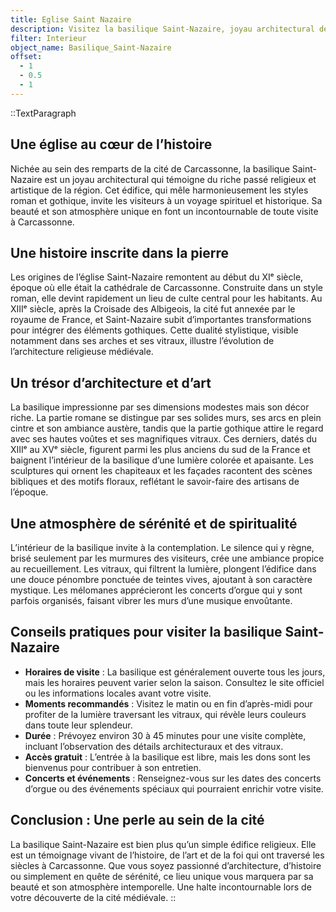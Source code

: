 ```yaml
---
title: Eglise Saint Nazaire
description: Visitez la basilique Saint-Nazaire, joyau architectural de la cité de Carcassonne. Admirez ses vitraux gothiques, ses sculptures romanes et son atmosphère paisible. Ce lieu chargé d’histoire allie art et spiritualité, offrant une expérience unique au cœur de la cité médiévale.
filter: Interieur
object_name: Basilique_Saint-Nazaire
offset:
  - 1
  - 0.5
  - 1
---
```



::TextParagraph
## Une église au cœur de l’histoire
Nichée au sein des remparts de la cité de Carcassonne, la basilique Saint-Nazaire est un joyau architectural qui témoigne du riche passé religieux et artistique de la région. Cet édifice, qui mêle harmonieusement les styles roman et gothique, invite les visiteurs à un voyage spirituel et historique. Sa beauté et son atmosphère unique en font un incontournable de toute visite à Carcassonne.

## Une histoire inscrite dans la pierre
Les origines de l’église Saint-Nazaire remontent au début du XIᵉ siècle, époque où elle était la cathédrale de Carcassonne. Construite dans un style roman, elle devint rapidement un lieu de culte central pour les habitants. Au XIIIᵉ siècle, après la Croisade des Albigeois, la cité fut annexée par le royaume de France, et Saint-Nazaire subit d’importantes transformations pour intégrer des éléments gothiques. Cette dualité stylistique, visible notamment dans ses arches et ses vitraux, illustre l’évolution de l’architecture religieuse médiévale.

## Un trésor d’architecture et d’art
La basilique impressionne par ses dimensions modestes mais son décor riche. La partie romane se distingue par ses solides murs, ses arcs en plein cintre et son ambiance austère, tandis que la partie gothique attire le regard avec ses hautes voûtes et ses magnifiques vitraux. Ces derniers, datés du XIIIᵉ au XVᵉ siècle, figurent parmi les plus anciens du sud de la France et baignent l’intérieur de la basilique d’une lumière colorée et apaisante. Les sculptures qui ornent les chapiteaux et les façades racontent des scènes bibliques et des motifs floraux, reflétant le savoir-faire des artisans de l’époque.

## Une atmosphère de sérénité et de spiritualité
L’intérieur de la basilique invite à la contemplation. Le silence qui y règne, brisé seulement par les murmures des visiteurs, crée une ambiance propice au recueillement. Les vitraux, qui filtrent la lumière, plongent l’édifice dans une douce pénombre ponctuée de teintes vives, ajoutant à son caractère mystique. Les mélomanes apprécieront les concerts d’orgue qui y sont parfois organisés, faisant vibrer les murs d’une musique envoûtante.

## Conseils pratiques pour visiter la basilique Saint-Nazaire
- **Horaires de visite** : La basilique est généralement ouverte tous les jours, mais les horaires peuvent varier selon la saison. Consultez le site officiel ou les informations locales avant votre visite.
- **Moments recommandés** : Visitez le matin ou en fin d’après-midi pour profiter de la lumière traversant les vitraux, qui révèle leurs couleurs dans toute leur splendeur.
- **Durée** : Prévoyez environ 30 à 45 minutes pour une visite complète, incluant l’observation des détails architecturaux et des vitraux.
- **Accès gratuit** : L’entrée à la basilique est libre, mais les dons sont les bienvenus pour contribuer à son entretien.
- **Concerts et événements** : Renseignez-vous sur les dates des concerts d’orgue ou des événements spéciaux qui pourraient enrichir votre visite.

## Conclusion : Une perle au sein de la cité
La basilique Saint-Nazaire est bien plus qu’un simple édifice religieux. Elle est un témoignage vivant de l’histoire, de l’art et de la foi qui ont traversé les siècles à Carcassonne. Que vous soyez passionné d’architecture, d’histoire ou simplement en quête de sérénité, ce lieu unique vous marquera par sa beauté et son atmosphère intemporelle. Une halte incontournable lors de votre découverte de la cité médiévale.
::